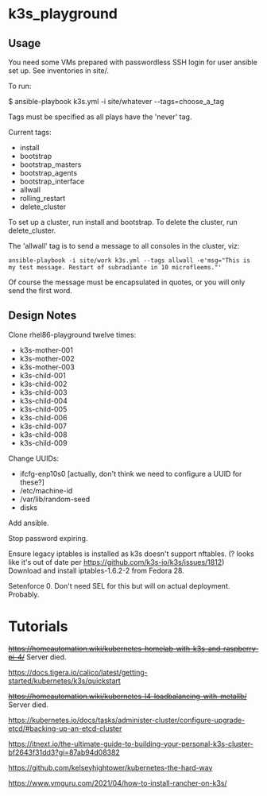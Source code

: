 # k3s_playground

## Usage

You need some VMs prepared with passwordless SSH login for user ansible set up. See inventories in site/.

To run:

$ ansible-playbook k3s.yml -i site/whatever --tags=choose_a_tag 

Tags must be specified as all plays have the 'never' tag.

Current tags:

- install
- bootstrap
- bootstrap_masters
- bootstrap_agents
- bootstrap_interface
- allwall
- rolling_restart
- delete_cluster

To set up a cluster, run install and bootstrap. To delete the cluster, run delete_cluster.

The 'allwall' tag is to send a message to all consoles in the cluster, viz:

    ansible-playbook -i site/work k3s.yml --tags allwall -e'msg="This is my test message. Restart of subradiante in 10 microfleems."'

Of course the message must be encapsulated in quotes, or you will only send the first word.

## Design Notes

Clone rhel86-playground twelve times:
  - k3s-mother-001
  - k3s-mother-002
  - k3s-mother-003
  - k3s-child-001
  - k3s-child-002
  - k3s-child-003
  - k3s-child-004
  - k3s-child-005
  - k3s-child-006
  - k3s-child-007
  - k3s-child-008
  - k3s-child-009

Change UUIDs:
  - ifcfg-enp10s0 [actually, don't think we need to configure a UUID for these?]
  - /etc/machine-id
  - /var/lib/random-seed
  - disks

Add ansible.

Stop password expiring.

Ensure legacy iptables is installed as k3s doesn't support nftables. (? looks like it's out of date per https://github.com/k3s-io/k3s/issues/1812)
Download and install iptables-1.6.2-2 from Fedora 28.

Setenforce 0. Don't need SEL for this but will on actual deployment. Probably.

# Tutorials

~~https://homeautomation.wiki/kubernetes-homelab-with-k3s-and-raspberry-pi-4/~~
Server died.

https://docs.tigera.io/calico/latest/getting-started/kubernetes/k3s/quickstart

~~https://homeautomation.wiki/kubernetes-l4-loadbalancing-with-metallb/~~
Server died.

https://kubernetes.io/docs/tasks/administer-cluster/configure-upgrade-etcd/#backing-up-an-etcd-cluster

https://itnext.io/the-ultimate-guide-to-building-your-personal-k3s-cluster-bf2643f31dd3?gi=87ab94d08382

https://github.com/kelseyhightower/kubernetes-the-hard-way

https://www.vmguru.com/2021/04/how-to-install-rancher-on-k3s/

